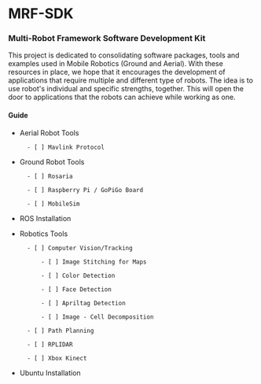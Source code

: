 # MRF-SDK
### Multi-Robot Framework Software Development Kit

This project is dedicated to consolidating software packages, tools and examples used in Mobile Robotics (Ground and Aerial). With these resources in place, we hope that it encourages the development of applications that require multiple and different type of robots. The idea is to use robot's individual and specific strengths, together. This will open the door to applications that the robots can achieve while working as one.

#### Guide

- Aerial Robot Tools

		- [ ] Mavlink Protocol

- Ground Robot Tools

		- [ ] Rosaria

		- [ ] Raspberry Pi / GoPiGo Board

		- [ ] MobileSim

- ROS Installation

- Robotics Tools

		- [ ] Computer Vision/Tracking

			- [ ] Image Stitching for Maps

			- [ ] Color Detection

			- [ ] Face Detection

			- [ ] Apriltag Detection

			- [ ] Image - Cell Decomposition 

		- [ ] Path Planning

		- [ ] RPLIDAR

		- [ ] Xbox Kinect

- Ubuntu Installation
